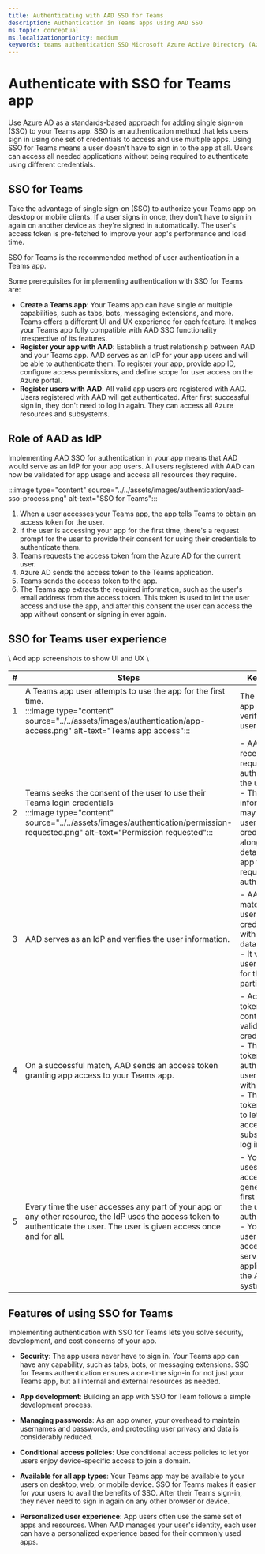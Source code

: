 ```yaml
---
title: Authenticating with AAD SSO for Teams
description: Authentication in Teams apps using AAD SSO
ms.topic: conceptual
ms.localizationpriority: medium
keywords: teams authentication SSO Microsoft Azure Active Directory (Azure AD), OIDC, username, password
---
```

# Authenticate with SSO for Teams app

<!--Azure Active Directory (Azure AD) is a cloud-based identity and access management service. It helps your app users access external resources, such as Microsoft 365, the Azure portal, and thousands of other SaaS applications. Your users can also access internal resources, such as apps on your corporate network and intranet, along with any cloud apps from your own organization.-->

Use Azure AD as a standards-based approach for adding single sign-on (SSO) to your Teams app. SSO is an authentication method that lets users sign in using one set of credentials to access and use multiple apps. Using SSO for Teams means a user doesn't have to sign in to the app at all. Users can access all needed applications without being required to authenticate using different credentials.

## SSO for Teams

Take the advantage of single sign-on (SSO) to authorize your Teams app on desktop or mobile clients. If a user signs in once, they don't have to sign in again on another device as they're signed in automatically. The user's access token is pre-fetched to improve your app's performance and load time.

SSO for Teams is the recommended method of user authentication in a Teams app.

Some prerequisites for implementing authentication with SSO for Teams are:

- **Create a Teams app**: Your Teams app can have single or multiple capabilities, such as tabs, bots, messaging extensions, and more. Teams offers a different UI and UX experience for each feature. It makes your Teams app fully compatible with AAD SSO functionality irrespective of its features.
- **Register your app with AAD**: Establish a trust relationship between AAD and your Teams app. AAD serves as an IdP for your app users and will be able to authenticate them. To register your app, provide app ID, configure access permissions, and define scope for user access on the Azure portal.
- **Register users with AAD**: All valid app users are registered with AAD. Users registered with AAD will get authenticated. After first successful sign in, they don't need to log in again. They can access all Azure resources and subsystems.

## Role of AAD as IdP

Implementing AAD SSO for authentication in your app means that AAD would serve as an IdP for your app users. All users registered with AAD can now be validated for app usage and access all resources they require.

:::image type="content" source="../../assets/images/authentication/aad-sso-process.png" alt-text="SSO for Teams":::

1. When a user accesses your Teams app, the app tells Teams to obtain an access token for the user.
1. If the user is accessing your app for the first time, there's a request prompt for the user to provide their consent for using their credentials to authenticate them.
1. Teams requests the access token from the Azure AD for the current user.
1. Azure AD sends the access token to the Teams application.
1. Teams sends the access token to the app.
1. The Teams app extracts the required information, such as the user's email address from the access token. This token is used to let the user access and use the app, and after this consent the user can access the app without consent or signing in ever again.

## SSO for Teams user experience

\ Add app screenshots to show UI and UX \

| # | Steps | Key points |
|--- | --- | --- |
| 1 | A Teams app user attempts to use the app for the first time. <br> :::image type="content" source="../../assets/images/authentication/app-access.png" alt-text="Teams app access"::: | The Teams app seeks to verify the user's identity. |
| 2 | Teams seeks the consent of the user to use their Teams login credentials <br> :::image type="content" source="../../assets/images/authentication/permission-requested.png" alt-text="Permission requested"::: | - AAD receives the request to authenticate the user. <br> - This information may include user credentials along with details of the app that requested authentication. |
| 3 | AAD serves as an IdP and verifies the user information. | - AAD matches the user credentials with its database. <br> - It verifies user access for the particular app. |
| 4 | On a successful match, AAD sends an access token granting app access to your Teams app. | - Access token may contain validated user credentials. <br> - The access token of the authentication user is saved with the app. <br> - The access token is used to let the user access at subsequent log ins. |
| 5 | Every time the user accesses any part of your app or any other resource, the IdP uses the access token to authenticate the user. The user is given access once and for all. | - Your app uses the access token generated the first time that the user was authenticated. <br> - Your app user can now access all services and application in the Azure system. |

## Features of using SSO for Teams

Implementing authentication with SSO for Teams lets you solve security, development, and cost concerns of your app.

- **Security**: The app users never have to sign in. Your Teams app can have any capability, such as tabs, bots, or messaging extensions. SSO for Teams authentication ensures a one-time sign-in for not just your Teams app, but all internal and external resources as needed.

- **App development**: Building an app with SSO for Team follows a simple development process.

- **Managing passwords**: As an app owner, your overhead to maintain usernames and passwords, and protecting user privacy and data is considerably reduced.

- **Conditional access policies**: Use conditional access policies to let yor users enjoy device-specific access to join a domain.

- **Available for all app types**: Your Teams app may be available to your users on desktop, web, or mobile device. SSO for Teams makes it easier for your users to avail the benefits of SSO. After their Teams sign-in, they never need to sign in again on any other browser or device.

- **Personalized user experience**: App users often use the same set of apps and resources. When AAD manages your user's identity, each user can have a personalized experience based for their commonly used apps.
